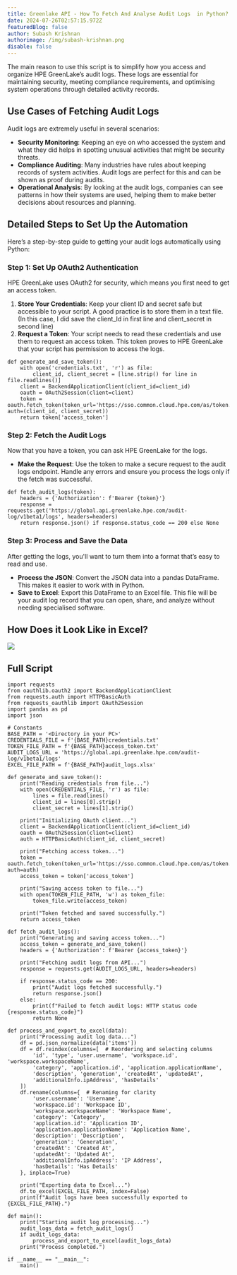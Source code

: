 ```yaml
---
title: Greenlake API - How To Fetch And Analyse Audit Logs  in Python?
date: 2024-07-26T02:57:15.972Z
featuredBlog: false
author: Subash Krishnan
authorimage: /img/subash-krishnan.png
disable: false
---
```

The main reason to use this script is to simplify how you access and organize HPE GreenLake’s audit logs. These logs are essential for maintaining security, meeting compliance requirements, and optimising system operations through detailed activity records.

## Use Cases of Fetching Audit Logs

Audit logs are extremely useful in several scenarios:

* **Security Monitoring**: Keeping an eye on who accessed the system and what they did helps in spotting unusual activities that might be security threats.
* **Compliance Auditing**: Many industries have rules about keeping records of system activities. Audit logs are perfect for this and can be shown as proof during audits.
* **Operational Analysis**: By looking at the audit logs, companies can see patterns in how their systems are used, helping them to make better decisions about resources and planning.

## Detailed Steps to Set Up the Automation

Here’s a step-by-step guide to getting your audit logs automatically using Python:

### Step 1: Set Up OAuth2 Authentication

HPE GreenLake uses OAuth2 for security, which means you first need to get an access token.

1. **Store Your Credentials**: Keep your client ID and secret safe but accessible to your script. A good practice is to store them in a text file. (In this case, I did save the client_Id in first line and client_secret in second line)
2. **Request a Token**: Your script needs to read these credentials and use them to request an access token. This token proves to HPE GreenLake that your script has permission to access the logs.

```
def generate_and_save_token():
    with open('credentials.txt', 'r') as file:
        client_id, client_secret = [line.strip() for line in file.readlines()]
    client = BackendApplicationClient(client_id=client_id)
    oauth = OAuth2Session(client=client)
    token = oauth.fetch_token(token_url='https://sso.common.cloud.hpe.com/as/token.oauth2', auth=(client_id, client_secret))
    return token['access_token']
```

### Step 2: Fetch the Audit Logs

Now that you have a token, you can ask HPE GreenLake for the logs.

* **Make the Request**: Use the token to make a secure request to the audit logs endpoint. Handle any errors and ensure you process the logs only if the fetch was successful.

```
def fetch_audit_logs(token):
    headers = {'Authorization': f'Bearer {token}'}
    response = requests.get('https://global.api.greenlake.hpe.com/audit-log/v1beta1/logs', headers=headers)
    return response.json() if response.status_code == 200 else None
```

### Step 3: Process and Save the Data

After getting the logs, you'll want to turn them into a format that’s easy to read and use.

* **Process the JSON**: Convert the JSON data into a pandas DataFrame. This makes it easier to work with in Python.
* **Save to Excel**: Export this DataFrame to an Excel file. This file will be your audit log record that you can open, share, and analyze without needing specialised software.

## How Does it Look Like in Excel?

![](/img/excel-output.png)

## Full Script

```
import requests
from oauthlib.oauth2 import BackendApplicationClient
from requests.auth import HTTPBasicAuth
from requests_oauthlib import OAuth2Session
import pandas as pd
import json

# Constants
BASE_PATH = '<Directory in your PC>'
CREDENTIALS_FILE = f'{BASE_PATH}credentials.txt'
TOKEN_FILE_PATH = f'{BASE_PATH}access_token.txt'
AUDIT_LOGS_URL = 'https://global.api.greenlake.hpe.com/audit-log/v1beta1/logs'
EXCEL_FILE_PATH = f'{BASE_PATH}audit_logs.xlsx'

def generate_and_save_token():
    print("Reading credentials from file...")
    with open(CREDENTIALS_FILE, 'r') as file:
        lines = file.readlines()
        client_id = lines[0].strip()
        client_secret = lines[1].strip()

    print("Initializing OAuth client...")
    client = BackendApplicationClient(client_id=client_id)
    oauth = OAuth2Session(client=client)
    auth = HTTPBasicAuth(client_id, client_secret)

    print("Fetching access token...")
    token = oauth.fetch_token(token_url='https://sso.common.cloud.hpe.com/as/token.oauth2', auth=auth)
    access_token = token['access_token']
    
    print("Saving access token to file...")
    with open(TOKEN_FILE_PATH, 'w') as token_file:
        token_file.write(access_token)

    print("Token fetched and saved successfully.")
    return access_token

def fetch_audit_logs():
    print("Generating and saving access token...")
    access_token = generate_and_save_token()
    headers = {'Authorization': f'Bearer {access_token}'}

    print("Fetching audit logs from API...")
    response = requests.get(AUDIT_LOGS_URL, headers=headers)
    
    if response.status_code == 200:
        print("Audit logs fetched successfully.")
        return response.json()
    else:
        print(f"Failed to fetch audit logs: HTTP status code {response.status_code}")
        return None

def process_and_export_to_excel(data):
    print("Processing audit log data...")
    df = pd.json_normalize(data['items'])
    df = df.reindex(columns=[  # Reordering and selecting columns
        'id', 'type', 'user.username', 'workspace.id', 'workspace.workspaceName',
        'category', 'application.id', 'application.applicationName', 
        'description', 'generation', 'createdAt', 'updatedAt', 
        'additionalInfo.ipAddress', 'hasDetails'
    ])
    df.rename(columns={  # Renaming for clarity
        'user.username': 'Username',
        'workspace.id': 'Workspace ID',
        'workspace.workspaceName': 'Workspace Name',
        'category': 'Category',
        'application.id': 'Application ID',
        'application.applicationName': 'Application Name',
        'description': 'Description',
        'generation': 'Generation',
        'createdAt': 'Created At',
        'updatedAt': 'Updated At',
        'additionalInfo.ipAddress': 'IP Address',
        'hasDetails': 'Has Details'
    }, inplace=True)
    
    print("Exporting data to Excel...")
    df.to_excel(EXCEL_FILE_PATH, index=False)
    print(f"Audit logs have been successfully exported to {EXCEL_FILE_PATH}.")

def main():
    print("Starting audit log processing...")
    audit_logs_data = fetch_audit_logs()
    if audit_logs_data:
        process_and_export_to_excel(audit_logs_data)
    print("Process completed.")

if __name__ == "__main__":
    main()
```